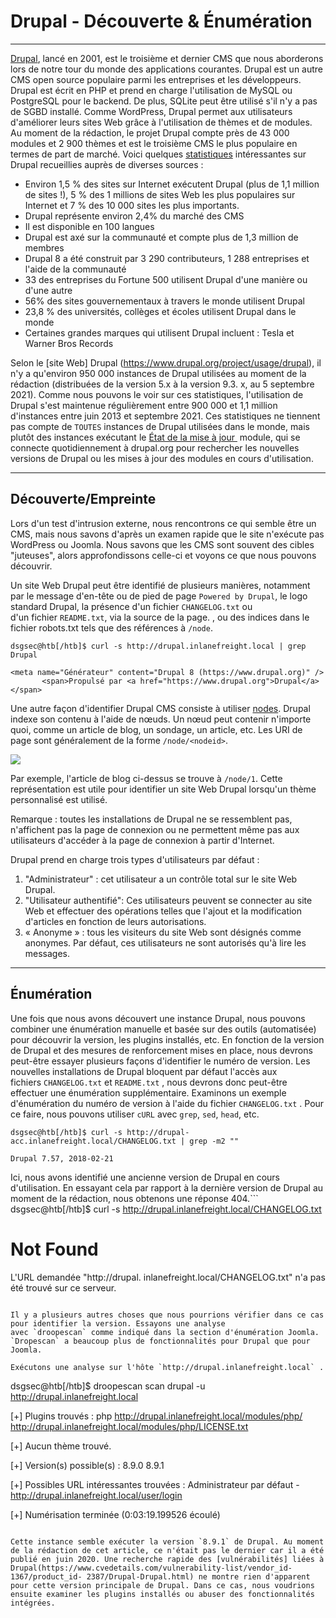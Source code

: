 Drupal - Découverte & Énumération
================================

* * * * *

[Drupal](https://www.drupal.org/), lancé en 2001, est le troisième et dernier CMS que nous aborderons lors de notre tour du monde des applications courantes. Drupal est un autre CMS open source populaire parmi les entreprises et les développeurs. Drupal est écrit en PHP et prend en charge l'utilisation de MySQL ou PostgreSQL pour le backend. De plus, SQLite peut être utilisé s'il n'y a pas de SGBD installé. Comme WordPress, Drupal permet aux utilisateurs d'améliorer leurs sites Web grâce à l'utilisation de thèmes et de modules. Au moment de la rédaction, le projet Drupal compte près de 43 000 modules et 2 900 thèmes et est le troisième CMS le plus populaire en termes de part de marché. Voici quelques [statistiques](https://websitebuilder.org/blog/drupal-statistics/) intéressantes sur Drupal recueillies auprès de diverses sources :

- Environ 1,5 % des sites sur Internet exécutent Drupal (plus de 1,1 million de sites !), 5 % des 1 millions de sites Web les plus populaires sur Internet et 7 % des 10 000 sites les plus importants.
- Drupal représente environ 2,4% du marché des CMS
- Il est disponible en 100 langues
- Drupal est axé sur la communauté et compte plus de 1,3 million de membres
- Drupal 8 a été construit par 3 290 contributeurs, 1 288 entreprises et l'aide de la communauté
- 33 des entreprises du Fortune 500 utilisent Drupal d'une manière ou d'une autre
- 56% des sites gouvernementaux à travers le monde utilisent Drupal
- 23,8 % des universités, collèges et écoles utilisent Drupal dans le monde
- Certaines grandes marques qui utilisent Drupal incluent : Tesla et Warner Bros Records

Selon le [site Web] Drupal (https://www.drupal.org/project/usage/drupal), il n'y a qu'environ 950 000 instances de Drupal utilisées au moment de la rédaction (distribuées de la version 5.x à la version 9.3. x, au 5 septembre 2021). Comme nous pouvons le voir sur ces statistiques, l'utilisation de Drupal s'est maintenue régulièrement entre 900 000 et 1,1 million d'instances entre juin 2013 et septembre 2021. Ces statistiques ne tiennent pas compte de `TOUTES` instances de Drupal utilisées dans le monde, mais plutôt des instances exécutant le [État de la mise à jour ](https://www.drupal.org/project/update_status) module, qui se connecte quotidiennement à drupal.org pour rechercher les nouvelles versions de Drupal ou les mises à jour des modules en cours d'utilisation.

* * * * *

Découverte/Empreinte
----------------------

Lors d'un test d'intrusion externe, nous rencontrons ce qui semble être un CMS, mais nous savons d'après un examen rapide que le site n'exécute pas WordPress ou Joomla. Nous savons que les CMS sont souvent des cibles "juteuses", alors approfondissons celle-ci et voyons ce que nous pouvons découvrir.

Un site Web Drupal peut être identifié de plusieurs manières, notamment par le message d'en-tête ou de pied de page `Powered by Drupal`, le logo standard Drupal, la présence d'un fichier `CHANGELOG.txt` ou d'un fichier `README.txt`, via la source de la page. , ou des indices dans le fichier robots.txt tels que des références à `/node`.

```
dsgsec@htb[/htb]$ curl -s http://drupal.inlanefreight.local | grep Drupal

<meta name="Générateur" content="Drupal 8 (https://www.drupal.org)" />
       <span>Propulsé par <a href="https://www.drupal.org">Drupal</a></span>

```

Une autre façon d'identifier Drupal CMS consiste à utiliser [nodes](https://www.drupal.org/docs/8/core/modules/node/about-nodes). Drupal indexe son contenu à l'aide de nœuds. Un nœud peut contenir n'importe quoi, comme un article de blog, un sondage, un article, etc. Les URI de page sont généralement de la forme `/node/<nodeid>`.

![](https://academy.hackthebox.com/storage/modules/113/drupal_node.png)

Par exemple, l'article de blog ci-dessus se trouve à `/node/1`. Cette représentation est utile pour identifier un site Web Drupal lorsqu'un thème personnalisé est utilisé.

Remarque : toutes les installations de Drupal ne se ressemblent pas, n'affichent pas la page de connexion ou ne permettent même pas aux utilisateurs d'accéder à la page de connexion à partir d'Internet.

Drupal prend en charge trois types d'utilisateurs par défaut :

1. "Administrateur" : cet utilisateur a un contrôle total sur le site Web Drupal.
2. "Utilisateur authentifié": Ces utilisateurs peuvent se connecter au site Web et effectuer des opérations telles que l'ajout et la modification d'articles en fonction de leurs autorisations.
3. « Anonyme » : tous les visiteurs du site Web sont désignés comme anonymes. Par défaut, ces utilisateurs ne sont autorisés qu'à lire les messages.

* * * * *

Énumération
-----------

Une fois que nous avons découvert une instance Drupal, nous pouvons combiner une énumération manuelle et basée sur des outils (automatisée) pour découvrir la version, les plugins installés, etc. En fonction de la version de Drupal et des mesures de renforcement mises en place, nous devrons peut-être essayer plusieurs façons d'identifier le numéro de version. Les nouvelles installations de Drupal bloquent par défaut l'accès aux fichiers `CHANGELOG.txt` et `README.txt` , nous devrons donc peut-être effectuer une énumération supplémentaire. Examinons un exemple d'énumération du numéro de version à l'aide du fichier `CHANGELOG.txt` . Pour ce faire, nous pouvons utiliser `cURL` avec `grep`, `sed`, `head`, etc.

```
dsgsec@htb[/htb]$ curl -s http://drupal-acc.inlanefreight.local/CHANGELOG.txt | grep -m2 ""

Drupal 7.57, 2018-02-21

```

Ici, nous avons identifié une ancienne version de Drupal en cours d'utilisation. En essayant cela par rapport à la dernière version de Drupal au moment de la rédaction, nous obtenons une réponse 404.```
dsgsec@htb[/htb]$ curl -s http://drupal.inlanefreight.local/CHANGELOG.txt

<!DOCTYPE html><html><head><title>404 Not Found</title></head><body><h1>Not Found</h1><p>L'URL demandée "http://drupal. inlanefreight.local/CHANGELOG.txt" n'a pas été trouvé sur ce serveur.</p></body></html>

```

Il y a plusieurs autres choses que nous pourrions vérifier dans ce cas pour identifier la version. Essayons une analyse avec `droopescan` comme indiqué dans la section d'énumération Joomla. `Dropescan` a beaucoup plus de fonctionnalités pour Drupal que pour Joomla.

Exécutons une analyse sur l'hôte `http://drupal.inlanefreight.local` .

```
dsgsec@htb[/htb]$ droopescan scan drupal -u http://drupal.inlanefreight.local

[+] Plugins trouvés :
     php http://drupal.inlanefreight.local/modules/php/
         http://drupal.inlanefreight.local/modules/php/LICENSE.txt

[+] Aucun thème trouvé.

[+] Version(s) possible(s) :
     8.9.0
     8.9.1

[+] Possibles URL intéressantes trouvées :
     Administrateur par défaut - http://drupal.inlanefreight.local/user/login

[+] Numérisation terminée (0:03:19.199526 écoulé)

```

Cette instance semble exécuter la version `8.9.1` de Drupal. Au moment de la rédaction de cet article, ce n'était pas le dernier car il a été publié en juin 2020. Une recherche rapide des [vulnérabilités] liées à Drupal(https://www.cvedetails.com/vulnerability-list/vendor_id-1367/product_id- 2387/Drupal-Drupal.html) ne montre rien d'apparent pour cette version principale de Drupal. Dans ce cas, nous voudrions ensuite examiner les plugins installés ou abuser des fonctionnalités intégrées.